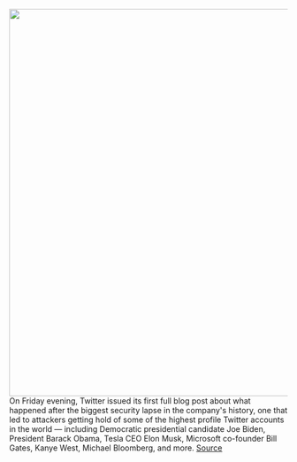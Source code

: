 <img src='https://cdn.vox-cdn.com/thumbor/F1qbjKmTstlBQyLwx2Ivmy4foKw=/0x0:2040x1360/1200x800/filters:focal(857x517:1183x843)/cdn.vox-cdn.com/uploads/chorus_image/image/67074617/acastro_200715_1777_twitter_0002.0.0.jpg' width='700px' /><br/>
On Friday evening, Twitter issued its first full blog post about what happened after the biggest security lapse in the company's history, one that led to attackers getting hold of some of the highest profile Twitter accounts in the world — including Democratic presidential candidate Joe Biden, President Barack Obama, Tesla CEO Elon Musk, Microsoft co-founder Bill Gates, Kanye West, Michael Bloomberg, and more.
<a href='https://www.theverge.com/2020/7/18/21329277/twitter-hack-breach-update-july-17-your-twitter-data-theft'> Source <a/>